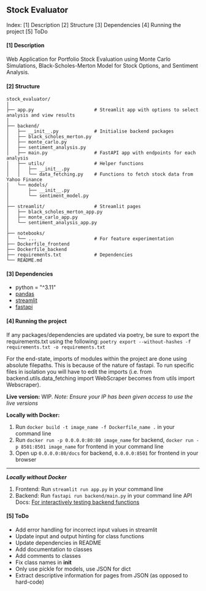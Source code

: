 ## Stock Evaluator

Index:
[1] Description
[2] Structure
[3] Dependencies
[4] Running the project
[5] ToDo

#### [1] Description

Web Application for Portfolio Stock Evaluation using Monte Carlo Simulations, Black-Scholes-Merton Model for Stock Options, and Sentiment Analysis.

#### [2] Structure
```
stock_evaluator/
│
├── app.py                      # Streamlit app with options to select analysis and view results
│
├── backend/
│   ├── __init__.py             # Initialise backend packages
│   ├── black_scholes_merton.py
│   ├── monte_carlo.py
│   ├── sentiment_analysis.py  
│   ├── main.py                 # FastAPI app with endpoints for each analysis    
│   ├── utils/                  # Helper functions
│   │   ├── __init__.py
│   │   └── data_fetching.py    # Functions to fetch stock data from Yahoo Finance
│   └── models/     
│       ├── __init__.py            
│       └── sentiment_model.py        
│
├── streamlit/                  # Streamlit pages
│   ├── black_scholes_merton_app.py
│   ├── monte_carlo_app.py
│   └── sentiment_analysis_app.py  
│
├── notebooks/
│   └── ...                     # For feature experimentation
├── Dockerfile_frontend
├── Dockerfile_backend
├── requirements.txt            # Dependencies
└── README.md
```

#### [3] Dependencies

- python = "^3.11"
- [pandas](https://pypi.org/project/pandas/)
- [streamlit](https://pypi.org/project/streamlit/)
- [fastapi](https://pypi.org/project/fastapi/)

#### [4] Running the project

If any packages/dependencies are updated via poetry, be sure to export the requirements.txt using the following:
`poetry export --without-hashes -f requirements.txt -o requirements.txt`

For the end-state, imports of modules within the project are done using absolute filepaths. This is because of the nature of fastapi. To run specific files in isolation you will have to edit the imports (i.e. from backend.utils.data_fetching import WebScraper becomes from utils import Webscraper).

**Live version:**
WIP.
*Note: Ensure your IP has been given access to use the live versions*

**Locally with Docker:**
1. Run `docker build -t image_name -f Dockerfile_name .` in your command line
2. Run `docker run -p 0.0.0.0:80:80 image_name` for backend, `docker run -p 8501:8501 image_name` for frontend in your command line
3. Open up `0.0.0.0:80/docs` for backend, `0.0.0.0:8501` for frontend in your browser  
---
***Locally without Docker***
1. Frontend: Run `streamlit run app.py` in your command line
2. Backend: Run `fastapi run backend/main.py` in your command line
    API Docs: [For interactively testing backend functions](http://0.0.0.0:8000/docs)

#### [5] ToDo
- Add error handling for incorrect input values in streamlit
- Update input and output hinting for class functions
- Update dependencies in README
- Add documentation to classes
- Add comments to classes
- Fix class names in __init__ 
- Only use pickle for models, use JSON for dict
- Extract descriptive information for pages from JSON (as opposed to hard-code)